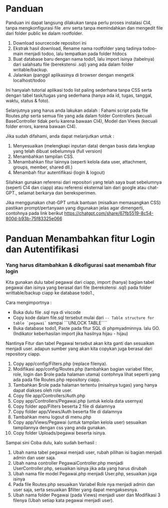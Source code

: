 # Panduan

Panduan ini dapat langsung dilakukan tanpa perlu proses instalasi CI4, tanpa mengkonfigurasi file .env serta tanpa memindahkan dan mengedit file dari folder public ke dalam rootfolder.

1. Download sourcecode repositori ini
2. Ekstrak hasil download, Rename nama rootfolder yang tadinya todoo-main menjadi todoo, lalu tempatkan pada folder htdocs
3. Buat database baru dengan nama todo1, lalu import isinya (tabelnya) dari salahsatu file (berekstensi .sql) yang ada dalam folder writable/backup.
4. Jalankan (panggil aplikasinya di browser dengan mengetik localhost/todoo

Ini hanyalah tutorial aplikasi todo list paling sederhana tanpa CSS serta dengan tabel task/tugas yang sederhana (hanya ada id, tugas, tanggal, waktu, status & foto).

Selanjutnya yang harus anda lakukan adalah : Fahami script pada file Routes.php serta semua file yang ada dalam folder Controllers (kecuali BaseController tidak perlu karena bawaan CI4), Model dan Views (kecuali folder errors, karena bawaan CI4).

Jika sudah difahami, anda dapat melanjutkan untuk :

1. Menyesuaikan (melengkapi inputan data) dengan basis data lengkap yang telah dibuat sebelumnya (full version)
2. Menambahkan tampilan CSS.
3. Menambahkan fitur lainnya (seperti kelola data user, attachment, groups, member, shared dll.)
4. Menambah fitur autentifikasi (login & logout)

Silahkan gunakan referensi dari repositori yang telah saya buat sebelumnya (seperti CI4 dan ciapp) atau referensi eksternal lain dari google atau chat-GPT., selamat berkarya dan bereksperimen.

Jika menggunakan chat-GPT untuk bantuan (misalkan memasangkan CSS) pastikan prompt/pertanyaan yang digunakan jelas agar dimengerti, contohnya pada link berikut https://chatgpt.com/share/67fb5519-8c54-800d-b93b-75f83325e066

# Panduan Menambahkan fitur Login dan Autentifikasi

### Yang harus ditambahkan & dikofigurasi saat menambah fitur login

Kita gunakan dulu tabel pegawai dari ciapp, import (hanya) bagian tabel pegawai dan isinya yang berasal dari file (berekstensi .sql) pada folder writtable/backup ciapp ke database todo1., 

Cara mengimportnya :
- Buka dulu file .sql nya di viscode
- Copy kode dalam file.sql tersebut mulai dari ``` -- Table structure for table `pegawai` ``` sampai ```UNLOCK TABLE````
- Buka database todo1, Paste pada fitur SQL di phpmyadminnya. lalu GO. (Indikator keberhasilan import jika hasilnya hijau - hijau)

Nantinya Fitur dan tabel Pegawai tersebut akan kita ganti dan sesuaikan menjadi user. adapun sumber yang akan kita copykan juga berasal dari repository ciapp.

1. Copy app/config/Filters.php (replace filenya).
2. Modifikasi app/config/Routes.php (tambahkan bagian variabel filter, role, login dan $role pada halaman utama) contohnya lihat seperti yang ada pada file Routes.php repository ciapp.
3. Tambahkan $role pada halaman tertentu (misalnya tugas) yang hanya dapat diakses oleh role user.
4. Copy file app/Controllers/Auth.php
5. Copy app/Controllers/Pegawai.php (untuk kelola data usernya)
6. Copy folder app/Filters beserta 2 file di dalamnya
6. Copy folder app/Views/Auth beserta file di dalamnya
7. Tambahkan menu logout di menu.php
8. Copy app/Views/Pegawai (untuk tampilan kelola user) sesuaikan tampilannya dengan css yang anda gunakan.
9. Copy folder Uploads/pegawai beserta isinya.

Sampai sini Coba dulu, kalo sudah berhasil :

1. Ubah nama tabel pegawai menjadi user, rubah pilihan isi bagian menjadi admin dan user saja.
2. Ubah nama controller PegawaiController.php menjadi UserController.php, sesuaikan isinya jika ada yang harus dirubah
3. Ubah nama file model Pegawai.php menjadi User.php, sesuaikan juga isinya
4. Pada file Routes.php sesuaikan Variabel Role nya menjadi admin dan user saja, serta sesuaikan $filter yang dapat mengaksesnya.
5. Ubah nama folder Pegawai (pada Views) menjadi user dan Modifikasi 3 filenya (Ubah setiap kata pegawai menjadi user).
